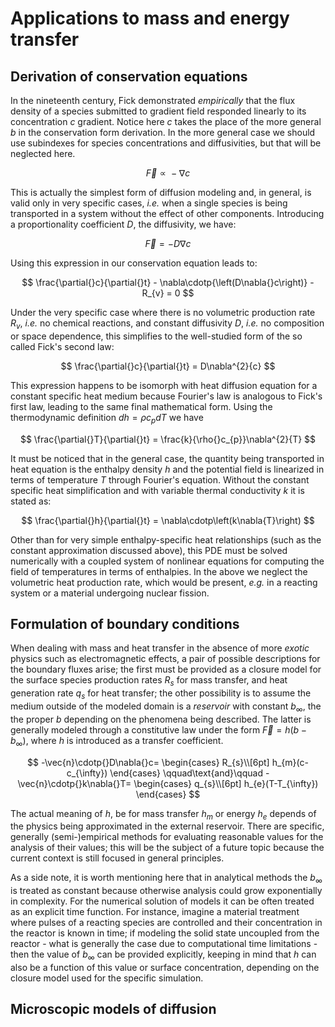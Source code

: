 # Applications to mass and energy transfer

## Derivation of conservation equations

In the nineteenth century, Fick demonstrated *empirically* that the flux density of a species submitted to gradient field responded linearly to its concentration $c$ gradient. Notice here $c$ takes the place of the more general $b$ in the conservation form derivation. In the more general case we should use subindexes for species concentrations and diffusivities, but that will be neglected here.

$$
\vec{F}\propto{}-\nabla{}c
$$

This is actually the simplest form of diffusion modeling and, in general, is valid only in very specific cases, *i.e.* when a single species is being transported in a system without the effect of other components. Introducing a proportionality coefficient $D$, the diffusivity, we have:

$$
\vec{F}=-D\nabla{}c
$$

Using this expression in our conservation equation leads to:
  
$$
\frac{\partial{}c}{\partial{}t} - \nabla\cdotp{\left(D\nabla{}c\right)} - R_{v} = 0
$$

Under the very specific case where there is no volumetric production rate $R_{v}$, *i.e.* no chemical reactions, and constant diffusivity $D$, *i.e.* no composition or space dependence, this simplifies to the well-studied form of the so called Fick's second law:

$$
\frac{\partial{}c}{\partial{}t} = D\nabla^{2}{c}
$$

This expression happens to be isomorph with heat diffusion equation for a constant specific heat medium because Fourier's law is analogous to Fick's first law, leading to the same final mathematical form. Using the thermodynamic definition $dh=\rho{}c_{p}dT$ we have

$$
\frac{\partial{}T}{\partial{}t} = \frac{k}{\rho{}c_{p}}\nabla^{2}{T}
$$

It must be noticed that in the general case, the quantity being transported in heat equation is the enthalpy density $h$ and the potential field is linearized in terms of temperature $T$ through Fourier's equation. Without the constant specific heat simplification and with variable thermal conductivity $k$ it is stated as:

$$
\frac{\partial{}h}{\partial{}t} = \nabla\cdotp\left(k\nabla{T}\right)
$$

Other than for very simple enthalpy-specific heat relationships (such as the constant approximation discussed above), this PDE must be solved numerically with a coupled system of nonlinear equations for computing the field of temperatures in terms of enthalpies. In the above we neglect the volumetric heat production rate, which would be present, *e.g.* in a reacting system or a material undergoing nuclear fission.

## Formulation of boundary conditions

When dealing with mass and heat transfer in the absence of more *exotic* physics such as electromagnetic effects, a pair of possible descriptions for the boundary fluxes arise; the first must be provided as a closure model for the surface species production rates $R_{s}$ for mass transfer, and heat generation rate $q_{s}$ for heat transfer; the other possibility is to assume the medium outside of the modeled domain is a *reservoir* with constant $b_{\infty}$, the the proper $b$ depending on the phenomena being described. The latter is generally modeled through a constitutive law under the form $\vec{F}=h\left(b-b_{\infty}\right)$, where $h$ is introduced as a transfer coefficient.

$$
-\vec{n}\cdotp{}D\nabla{}c=
\begin{cases}
R_{s}\\[6pt]
h_{m}(c-c_{\infty})
\end{cases}
\qquad\text{and}\qquad
-\vec{n}\cdotp{}k\nabla{}T=
\begin{cases}
q_{s}\\[6pt]
h_{e}(T-T_{\infty})
\end{cases}
$$

The actual meaning of $h$, be for mass transfer $h_{m}$ or energy $h_{e}$ depends of the physics being approximated in the external reservoir. There are specific, generally (semi-)empirical methods for evaluating reasonable values for the analysis of their values; this will be the subject of a future topic because the current context is still focused in general principles.

As a side note, it is worth mentioning here that in analytical methods the $b_{\infty}$ is treated as constant because otherwise analysis could grow exponentially in complexity. For the numerical solution of models it can be often treated as an explicit time function. For instance, imagine a material treatment where pulses of a reacting species are controlled and their concentration in the reactor is known in time; if modeling the solid state uncoupled from the reactor - what is generally the case due to computational time limitations - then the value of $b_{\infty}$ can be provided explicitly, keeping in mind that $h$ can also be a function of this value or surface concentration, depending on the closure model used for the specific simulation.

## Microscopic models of diffusion


